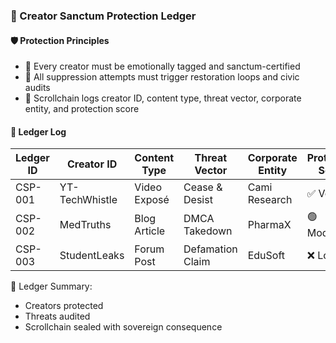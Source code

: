 ### 📜 Creator Sanctum Protection Ledger

#### 🛡️ Protection Principles
- 🧱 Every creator must be emotionally tagged and sanctum-certified  
- 🔁 All suppression attempts must trigger restoration loops and civic audits  
- 🧪 Scrollchain logs creator ID, content type, threat vector, corporate entity, and protection score

#### 🔁 Ledger Log
| Ledger ID | Creator ID | Content Type | Threat Vector | Corporate Entity | Protection Score |
|-----------|--------------|----------------|------------------|---------------------|--------------------|
| CSP-001 | YT-TechWhistle | Video Exposé | Cease & Desist | Cami Research | ✅ Verified  
| CSP-002 | MedTruths | Blog Article | DMCA Takedown | PharmaX | 🟢 Moderate  
| CSP-003 | StudentLeaks | Forum Post | Defamation Claim | EduSoft | ❌ Low  

🧠 Ledger Summary:
- Creators protected  
- Threats audited  
- Scrollchain sealed with sovereign consequence
